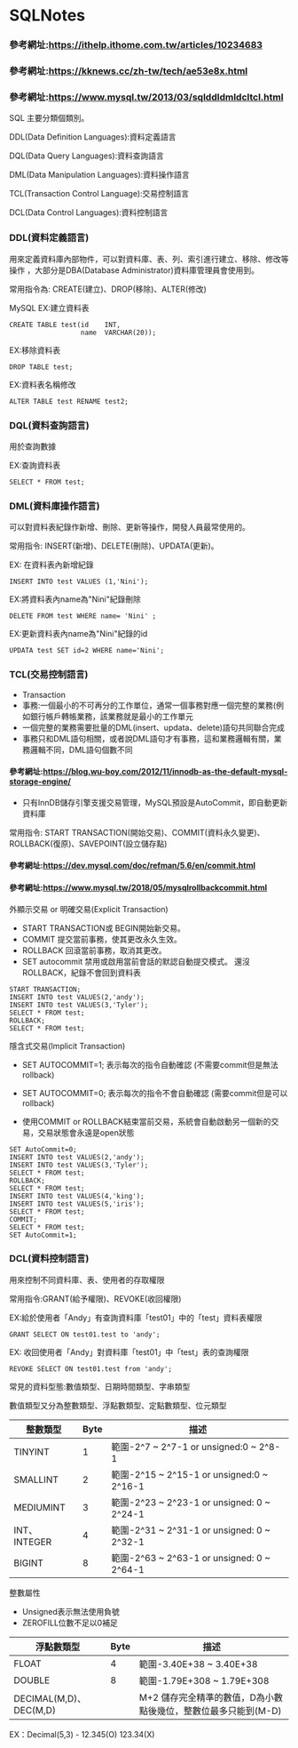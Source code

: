 # SQLNotes

### 參考網址:https://ithelp.ithome.com.tw/articles/10234683
### 參考網址:https://kknews.cc/zh-tw/tech/ae53e8x.html
### 參考網址:https://www.mysql.tw/2013/03/sqlddldmldcltcl.html

SQL 主要分類個類別。

DDL(Data Definition Languages):資料定義語言

DQL(Data Query Languages):資料查詢語言

DML(Data Manipulation Languages):資料操作語言

TCL(Transaction Control Language):交易控制語言

DCL(Data Control Languages):資料控制語言


### DDL(資料定義語言)

用來定義資料庫內部物件，可以對資料庫、表、列、索引進行建立、移除、修改等操作
，大部分是DBA(Database Administrator)資料庫管理員會使用到。

常用指令為: CREATE(建立)、DROP(移除)、ALTER(修改)

MySQL 
EX:建立資料表
```Mysql
CREATE TABLE test(id    INT,
                  name  VARCHAR(20));
```

EX:移除資料表
```Mysql
DROP TABLE test;
```

EX:資料表名稱修改
```Mysql
ALTER TABLE test RENAME test2;
```

### DQL(資料查詢語言)
用於查詢數據

EX:查詢資料表
```Mysql
SELECT * FROM test;
```

### DML(資料庫操作語言)

可以對資料表紀錄作新增、刪除、更新等操作，開發人員最常使用的。

常用指令: INSERT(新增)、DELETE(刪除)、UPDATA(更新)。

EX: 在資料表內新增紀錄
```Mysql
INSERT INTO test VALUES (1,'Nini');
```

EX:將資料表內name為"Nini"紀錄刪除
```Mysql
DELETE FROM test WHERE name= 'Nini' ;
```

EX:更新資料表內name為"Nini"紀錄的id
```Mysql
UPDATA test SET id=2 WHERE name='Nini';
```
### TCL(交易控制語言)
* Transaction
* 事務:一個最小的不可再分的工作單位，通常一個事務對應一個完整的業務(例如銀行帳戶轉帳業務，該業務就是最小的工作單元
* 一個完整的業務需要批量的DML(insert、updata、delete)語句共同聯合完成
* 事務只和DML語句相關，或者說DML語句才有事務，這和業務邏輯有關，業務邏輯不同，DML語句個數不同
#### 參考網址:https://blog.wu-boy.com/2012/11/innodb-as-the-default-mysql-storage-engine/
* 只有InnDB儲存引擎支援交易管理，MySQL預設是AutoCommit，即自動更新資料庫

常用指令: START TRANSACTION(開始交易)、COMMIT(資料永久變更)、ROLLBACK(復原)、SAVEPOINT(設立儲存點)
#### 參考網址:https://dev.mysql.com/doc/refman/5.6/en/commit.html
#### 參考網址:https://www.mysql.tw/2018/05/mysqlrollbackcommit.html
外顯示交易 or 明確交易(Explicit Transaction)
* START TRANSACTION或 BEGIN開始新交易。
* COMMIT 提交當前事務，使其更改永久生效。
* ROLLBACK 回滾當前事務，取消其更改。
* SET autocommit 禁用或啟用當前會話的默認自動提交模式。
還沒ROLLBACK，紀錄不會回到資料表
```Mysql
START TRANSACTION;
INSERT INTO test VALUES(2,'andy');
INSERT INTO test VALUES(3,'Tyler');
SELECT * FROM test;
ROLLBACK;
SELECT * FROM test;
```
隱含式交易(Implicit Transaction)
* SET AUTOCOMMIT=1; 表示每次的指令自動確認 (不需要commit但是無法rollback)
* SET AUTOCOMMIT=0; 表示每次的指令不會自動確認 (需要commit但是可以rollback)

* 使用COMMIT or ROLLBACK結束當前交易，系統會自動啟動另一個新的交易，交易狀態會永遠是open狀態

```Mysql
SET AutoCommit=0;
INSERT INTO test VALUES(2,'andy');
INSERT INTO test VALUES(3,'Tyler');
SELECT * FROM test;
ROLLBACK;
SELECT * FROM test;
INSERT INTO test VALUES(4,'king');
INSERT INTO test VALUES(5,'iris');
SELECT * FROM test;
COMMIT;
SELECT * FROM test;
SET AutoCommit=1;
```
### DCL(資料控制語言)
用來控制不同資料庫、表、使用者的存取權限

常用指令:GRANT(給予權限)、REVOKE(收回權限)

EX:給於使用者「Andy」有查詢資料庫「test01」中的「test」資料表權限
```Mysql
GRANT SELECT ON test01.test to 'andy';
```
EX: 收回使用者「Andy」對資料庫「test01」中「test」表的查詢權限
```Mysql
REVOKE SELECT ON test01.test from 'andy';
```

常見的資料型態:數值類型、日期時間類型、字串類型

數值類型又分為整數類型、浮點數類型、定點數類型、位元類型

|整數類型|Byte|描述|
|--------|----|--------------|
|TINYINT|1|範圍-2^7 ~ 2^7-1 or unsigned:0 ~ 2^8-1|
|SMALLINT|2|範圍-2^15 ~ 2^15-1 or unsigned:0 ~ 2^16-1|
|MEDIUMINT|3|範圍-2^23 ~ 2^23-1 or unsigned: 0 ~ 2^24-1|
|INT、INTEGER|4|範圍-2^31 ~ 2^31-1 or unsigned: 0 ~ 2^32-1|
|BIGINT|8|範圍-2^63 ~ 2^63-1 or unsigned: 0 ~ 2^64-1|

整數屬性
+ Unsigned表示無法使用負號
+ ZEROFILL位數不足以0補足

|浮點數類型|Byte|描述|
|--------|----|--------------|
|FLOAT|4|範圍-3.40E+38 ~ 3.40E+38|
|DOUBLE|8|範圍-1.79E+308 ~ 1.79E+308|
|DECIMAL(M,D)、DEC(M,D)||M+2 儲存完全精準的數值，D為小數點後幾位，整數位最多只能到(M-D)|
EX：Decimal(5,3) - 12.345(O) 123.34(X)
